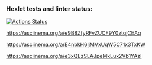 ### Hexlet tests and linter status:
[![Actions Status](https://github.com/SergeyAnuf/python-project-50/actions/workflows/hexlet-check.yml/badge.svg)](https://github.com/SergeyAnuf/python-project-50/actions)

https://asciinema.org/a/e9B8ZfyRFvZUCF9Y0ztqjCEAq

https://asciinema.org/a/E4nbkH6IjMVxUqW5C71x3TxKW

https://asciinema.org/a/e3xQEzSLAJpeMkLux2Vb1YAzl
